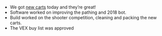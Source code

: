 <!--t November 2, 2019 t-->

- We got [new carts][1] today and they’re great!
 - Software worked on improving the pathing and 2018 bot.
 - Build worked on the shooter competition, cleaning and packing the new carts.
 - The VEX buy list was approved


  [1]: https://cdn.discordapp.com/attachments/309197326679932929/640381465947013148/image0.jpg